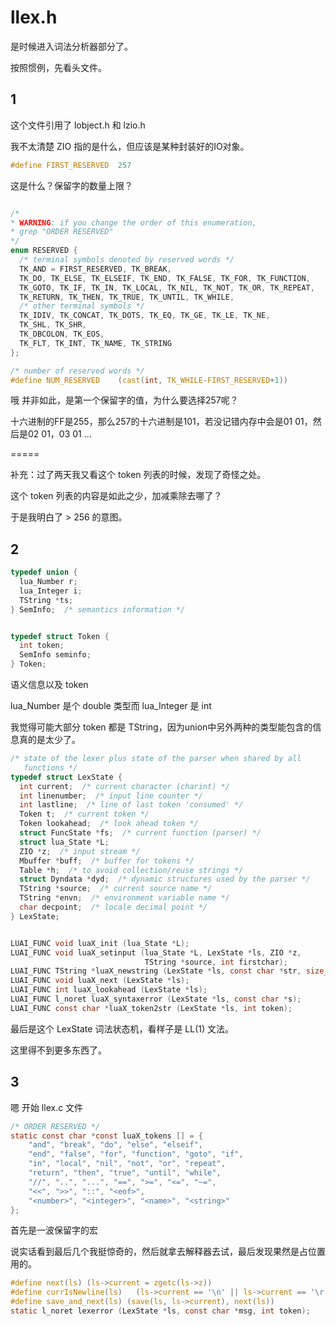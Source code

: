 
# llex.h

是时候进入词法分析器部分了。

按照惯例，先看头文件。

## 1

这个文件引用了 lobject.h 和 lzio.h

我不太清楚 ZIO 指的是什么，但应该是某种封装好的IO对象。

```C
#define FIRST_RESERVED	257
```

这是什么？保留字的数量上限？

```C

/*
* WARNING: if you change the order of this enumeration,
* grep "ORDER RESERVED"
*/
enum RESERVED {
  /* terminal symbols denoted by reserved words */
  TK_AND = FIRST_RESERVED, TK_BREAK,
  TK_DO, TK_ELSE, TK_ELSEIF, TK_END, TK_FALSE, TK_FOR, TK_FUNCTION,
  TK_GOTO, TK_IF, TK_IN, TK_LOCAL, TK_NIL, TK_NOT, TK_OR, TK_REPEAT,
  TK_RETURN, TK_THEN, TK_TRUE, TK_UNTIL, TK_WHILE,
  /* other terminal symbols */
  TK_IDIV, TK_CONCAT, TK_DOTS, TK_EQ, TK_GE, TK_LE, TK_NE,
  TK_SHL, TK_SHR,
  TK_DBCOLON, TK_EOS,
  TK_FLT, TK_INT, TK_NAME, TK_STRING
};

/* number of reserved words */
#define NUM_RESERVED	(cast(int, TK_WHILE-FIRST_RESERVED+1))
```

哦 并非如此，是第一个保留字的值，为什么要选择257呢？

十六进制的FF是255，那么257的十六进制是101，若没记错内存中会是01 01，然后是02 01，03 01 ...

=====

补充：过了两天我又看这个 token 列表的时候，发现了奇怪之处。

这个 token 列表的内容是如此之少，加减乘除去哪了？

于是我明白了 > 256 的意图。

## 2

```C
typedef union {
  lua_Number r;
  lua_Integer i;
  TString *ts;
} SemInfo;  /* semantics information */


typedef struct Token {
  int token;
  SemInfo seminfo;
} Token;
```

语义信息以及 token

lua_Number 是个 double 类型而 lua_Integer 是 int

我觉得可能大部分 token 都是 TString，因为union中另外两种的类型能包含的信息真的是太少了。


```C
/* state of the lexer plus state of the parser when shared by all
   functions */
typedef struct LexState {
  int current;  /* current character (charint) */
  int linenumber;  /* input line counter */
  int lastline;  /* line of last token 'consumed' */
  Token t;  /* current token */
  Token lookahead;  /* look ahead token */
  struct FuncState *fs;  /* current function (parser) */
  struct lua_State *L;
  ZIO *z;  /* input stream */
  Mbuffer *buff;  /* buffer for tokens */
  Table *h;  /* to avoid collection/reuse strings */
  struct Dyndata *dyd;  /* dynamic structures used by the parser */
  TString *source;  /* current source name */
  TString *envn;  /* environment variable name */
  char decpoint;  /* locale decimal point */
} LexState;


LUAI_FUNC void luaX_init (lua_State *L);
LUAI_FUNC void luaX_setinput (lua_State *L, LexState *ls, ZIO *z,
                              TString *source, int firstchar);
LUAI_FUNC TString *luaX_newstring (LexState *ls, const char *str, size_t l);
LUAI_FUNC void luaX_next (LexState *ls);
LUAI_FUNC int luaX_lookahead (LexState *ls);
LUAI_FUNC l_noret luaX_syntaxerror (LexState *ls, const char *s);
LUAI_FUNC const char *luaX_token2str (LexState *ls, int token);
```

最后是这个 LexState 词法状态机，看样子是 LL(1) 文法。

这里得不到更多东西了。


## 3

嗯 开始 llex.c 文件

```C
/* ORDER RESERVED */
static const char *const luaX_tokens [] = {
    "and", "break", "do", "else", "elseif",
    "end", "false", "for", "function", "goto", "if",
    "in", "local", "nil", "not", "or", "repeat",
    "return", "then", "true", "until", "while",
    "//", "..", "...", "==", ">=", "<=", "~=",
    "<<", ">>", "::", "<eof>",
    "<number>", "<integer>", "<name>", "<string>"
};
```

首先是一波保留字的宏

说实话看到最后几个我挺惊奇的，然后就拿去解释器去试，最后发现果然是占位置用的。


```C
#define next(ls) (ls->current = zgetc(ls->z))
#define currIsNewline(ls)	(ls->current == '\n' || ls->current == '\r')
#define save_and_next(ls) (save(ls, ls->current), next(ls))
static l_noret lexerror (LexState *ls, const char *msg, int token);
```
